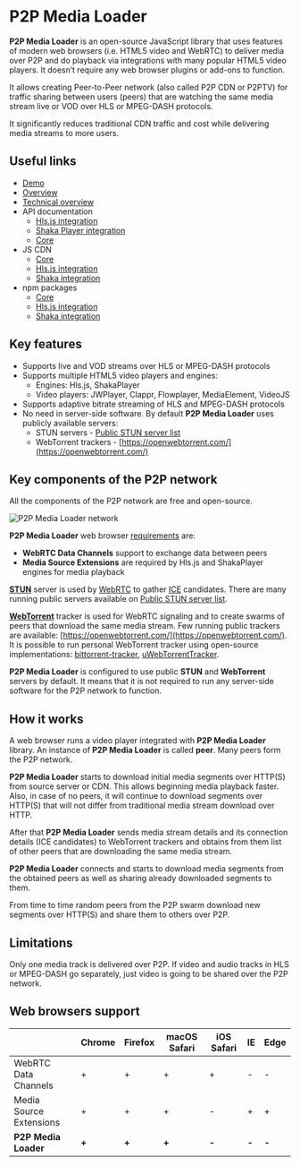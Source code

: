 # P2P Media Loader

**P2P Media Loader** is an open-source JavaScript library that uses features of modern web browsers (i.e. HTML5 video and WebRTC) to deliver media over P2P and do playback via integrations with many popular HTML5 video players. It doesn’t require any web browser plugins or add-ons to function.

It allows creating Peer-to-Peer network (also called P2P CDN or P2PTV) for traffic sharing between users (peers) that are watching the same media stream live or VOD over HLS or MPEG-DASH protocols.

It significantly reduces traditional CDN traffic and cost while delivering media streams to more users.

## Useful links

- [Demo](http://novage.com.ua/p2p-media-loader/demo.html)
- [Overview](http://novage.com.ua/p2p-media-loader/overview.html)
- [Technical overview](http://novage.com.ua/p2p-media-loader/technical-overview.html)
- API documentation
  - [Hls.js integration](p2p-media-loader-hlsjs#p2p-media-loader---hlsjs-integration)
  - [Shaka Player integration](p2p-media-loader-shaka#p2p-media-loader---shaka-player-integration)
  - [Core](p2p-media-loader-core#p2p-media-loader-core)
- JS CDN
  - [Core](https://cdn.jsdelivr.net/npm/p2p-media-loader-core@latest/build/)
  - [Hls.js integration](https://cdn.jsdelivr.net/npm/p2p-media-loader-hlsjs@latest/build/)
  - [Shaka integration](https://cdn.jsdelivr.net/npm/p2p-media-loader-shaka@latest/build/)
- npm packages
  - [Core](https://npmjs.com/package/p2p-media-loader-core)
  - [Hls.js integration](https://npmjs.com/package/p2p-media-loader-hlsjs)
  - [Shaka integration](https://npmjs.com/package/p2p-media-loader-shaka)

## Key features

- Supports live and VOD streams over HLS or MPEG-DASH protocols
- Supports multiple HTML5 video players and engines:
  - Engines: Hls.js, ShakaPlayer
  - Video players: JWPlayer, Clappr, Flowplayer, MediaElement, VideoJS
- Supports adaptive bitrate streaming of HLS and MPEG-DASH protocols
- No need in server-side software. By default **P2P Media Loader** uses publicly available servers:
  - STUN servers - [Public STUN server list](https://gist.github.com/mondain/b0ec1cf5f60ae726202e)
  - WebTorrent trackers - [https://openwebtorrent.com/](https://openwebtorrent.com/)

## Key components of the P2P network

All the components of the P2P network are free and open-source.

![P2P Media Loader network](https://raw.githubusercontent.com/Novage/p2p-media-loader/gh-pages/images/p2p-media-loader-network.png)

**P2P Media Loader** web browser [requirements](#web-browsers-support) are:<br>
- **WebRTC Data Channels** support to exchange data between peers
- **Media Source Extensions** are required by Hls.js and ShakaPlayer engines for media playback

[**STUN**](https://en.wikipedia.org/wiki/STUN) server is used by [WebRTC](https://developer.mozilla.org/en-US/docs/Web/API/WebRTC_API) to gather [ICE](https://en.wikipedia.org/wiki/Interactive_Connectivity_Establishment) candidates.
There are many running public servers available on [Public STUN server list](https://gist.github.com/mondain/b0ec1cf5f60ae726202e).

[**WebTorrent**](https://webtorrent.io/) tracker is used for WebRTC signaling and to create swarms of peers that download the same media stream.
Few running public trackers are available: [https://openwebtorrent.com/](https://openwebtorrent.com/).
It is possible to run personal WebTorrent tracker using open-source implementations: [bittorrent-tracker](https://github.com/webtorrent/bittorrent-tracker), [uWebTorrentTracker](https://github.com/DiegoRBaquero/uWebTorrentTracker).

**P2P Media Loader** is configured to use public **STUN** and **WebTorrent** servers by default. It means that it is not required to run any server-side software for the P2P network to function.

## How it works

A web browser runs a video player integrated with **P2P Media Loader** library. An instance of **P2P Media Loader** is called **peer**. Many peers form the P2P network.

**P2P Media Loader** starts to download initial media segments over HTTP(S) from source server or CDN. This allows beginning media playback faster.
Also, in case of no peers, it will continue to download segments over HTTP(S) that will not differ from traditional media stream download over HTTP.

After that **P2P Media Loader** sends media stream details and its connection details (ICE candidates) to WebTorrent trackers
and obtains from them list of other peers that are downloading the same media stream.

**P2P Media Loader** connects and starts to download media segments from the obtained peers as well as sharing already downloaded segments to them.

From time to time random peers from the P2P swarm download new segments over HTTP(S) and share them to others over P2P.

## Limitations

Only one media track is delivered over P2P. If video and audio tracks in HLS or MPEG-DASH go separately, just video is going to be shared over the P2P network.

## Web browsers support

|                         | Chrome | Firefox | macOS Safari | iOS Safari | IE    | Edge  |
|-------------------------|--------|---------|--------------|------------|-------|-------|
| WebRTC Data Channels    | +      | +       | +            | +          | -     | -     |
| Media Source Extensions | +      | +       | +            | -          | +     | +     |
| **P2P Media Loader**    | **+**  | **+**   | **+**        | **-**      | **-** | **-** |
